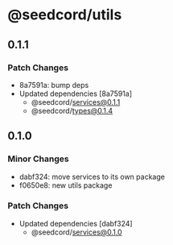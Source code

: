 # @seedcord/utils

## 0.1.1

### Patch Changes

- 8a7591a: bump deps
- Updated dependencies [8a7591a]
  - @seedcord/services@0.1.1
  - @seedcord/types@0.1.4

## 0.1.0

### Minor Changes

- dabf324: move services to its own package
- f0650e8: new utils package

### Patch Changes

- Updated dependencies [dabf324]
  - @seedcord/services@0.1.0
